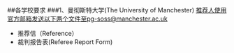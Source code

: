 ##各学校要求
###1、曼彻斯特大学(The University of Manchester)
推荐人使用官方邮箱发送以下两个文件至pg-soss@manchester.ac.uk 
- 推荐信（Reference）
- 裁判报告表(Referee Report Form)

